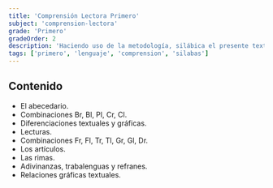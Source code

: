 ```yaml
---
title: 'Comprensión Lectora Primero'
subject: 'comprension-lectora'  
grade: 'Primero'
gradeOrder: 2
description: 'Haciendo uso de la metodología, silábica el presente texto permite identificar los diferentes criterios de interprestación de los aspectos formales de los textos.'
tags: ['primero', 'lenguaje', 'comprension', 'silabas']
---
```


## Contenido

* El abecedario.
* Combinaciones Br, Bl, Pl, Cr, Cl.
* Diferenciaciones textuales y gráficas.
* Lecturas.
* Combinaciones Fr, Fl, Tr, Tl, Gr, Gl, Dr.
* Los artículos.
* Las rimas.
* Adivinanzas, trabalenguas y refranes.
* Relaciones gráficas textuales.